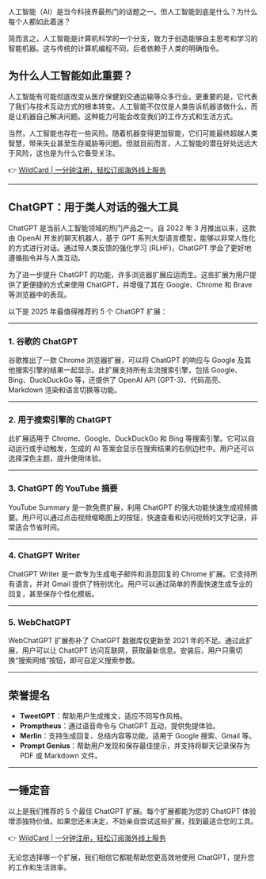人工智能（AI）是当今科技界最热门的话题之一。但人工智能到底是什么？为什么每个人都如此着迷？

简而言之，人工智能是计算机科学的一个分支，致力于创造能够自主思考和学习的智能机器。这与传统的计算机编程不同，后者依赖于人类的明确指令。

## 为什么人工智能如此重要？

人工智能有可能彻底改变从医疗保健到交通运输等众多行业。更重要的是，它代表了我们与技术互动方式的根本转变。人工智能不仅仅是人类告诉机器该做什么，而是让机器自己解决问题。这种能力可能会改变我们的工作方式和生活方式。

当然，人工智能也存在一些风险。随着机器变得更加智能，它们可能最终超越人类智慧，带来失业甚至生存威胁等问题。但就目前而言，人工智能的潜在好处远远大于风险，这也是为什么它备受关注。

👉 [WildCard | 一分钟注册，轻松订阅海外线上服务](https://bit.ly/bewildcard)

---

## ChatGPT：用于类人对话的强大工具

ChatGPT 是当前人工智能领域的热门产品之一。自 2022 年 3 月推出以来，这款由 OpenAI 开发的聊天机器人，基于 GPT 系列大型语言模型，能够以非常人性化的方式进行对话。通过带人类反馈的强化学习 (RLHF)，ChatGPT 学会了更好地遵循指令并与人类互动。

为了进一步提升 ChatGPT 的功能，许多浏览器扩展应运而生。这些扩展为用户提供了更便捷的方式来使用 ChatGPT，并增强了其在 Google、Chrome 和 Brave 等浏览器中的表现。

以下是 2025 年最值得推荐的 5 个 ChatGPT 扩展：

---

### 1. 谷歌的 ChatGPT

谷歌推出了一款 Chrome 浏览器扩展，可以将 ChatGPT 的响应与 Google 及其他搜索引擎的结果一起显示。此扩展支持所有主流搜索引擎，包括 Google、Bing、DuckDuckGo 等，还提供了 OpenAI API (GPT-3)、代码高亮、Markdown 渲染和语言切换等功能。

---

### 2. 用于搜索引擎的 ChatGPT

此扩展适用于 Chrome、Google、DuckDuckGo 和 Bing 等搜索引擎。它可以自动运行或手动触发，生成的 AI 答案会显示在搜索结果的右侧边栏中。用户还可以选择深色主题，提升使用体验。

---

### 3. ChatGPT 的 YouTube 摘要

YouTube Summary 是一款免费扩展，利用 ChatGPT 的强大功能快速生成视频摘要。用户可以通过点击视频缩略图上的按钮，快速查看和访问视频的文字记录，非常适合节省时间。

---

### 4. ChatGPT Writer

ChatGPT Writer 是一款专为生成电子邮件和消息回复的 Chrome 扩展。它支持所有语言，并对 Gmail 提供了特别优化。用户可以通过简单的界面快速生成专业的回复，甚至保存个性化模板。

---

### 5. WebChatGPT

WebChatGPT 扩展弥补了 ChatGPT 数据库仅更新至 2021 年的不足。通过此扩展，用户可以让 ChatGPT 访问互联网，获取最新信息。安装后，用户只需切换“搜索网络”按钮，即可自定义搜索参数。

---

## 荣誉提名

- **TweetGPT**：帮助用户生成推文，适应不同写作风格。
- **Promptheus**：通过语音命令与 ChatGPT 互动，提供免提体验。
- **Merlin**：支持生成回复、总结内容等功能，适用于 Google 搜索、Gmail 等。
- **Prompt Genius**：帮助用户发现和保存最佳提示，并支持将聊天记录保存为 PDF 或 Markdown 文件。

---

## 一锤定音

以上是我们推荐的 5 个最佳 ChatGPT 扩展。每个扩展都能为您的 ChatGPT 体验增添独特价值。如果您还未决定，不妨亲自尝试这些扩展，找到最适合您的工具。

👉 [WildCard | 一分钟注册，轻松订阅海外线上服务](https://bit.ly/bewildcard)

无论您选择哪一个扩展，我们相信它都能帮助您更高效地使用 ChatGPT，提升您的工作和生活效率。
